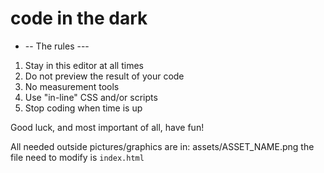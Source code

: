 # code in the dark

- -- The rules ---

1. Stay in this editor at all times
2. Do not preview the result of your code
3. No measurement tools
4. Use "in-line" CSS and/or scripts
5. Stop coding when time is up

Good luck, and most important of all, have fun!

All needed outside pictures/graphics are in: assets/ASSET_NAME.png
the file need to modify is `index.html`
